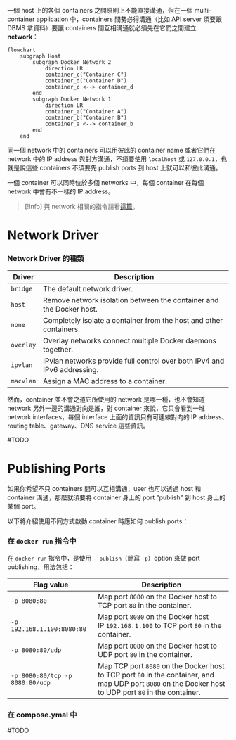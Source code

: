 一個 host 上的各個 containers 之間原則上不能直接溝通，但在一個 multi-container application 中，containers 間勢必得溝通（比如 API server 須要跟 DBMS 拿資料）要讓 containers 間互相溝通就必須先在它們之間建立 **network**：

```mermaid
flowchart
    subgraph Host
        subgraph Docker Network 2
            direction LR
            container_c("Container C")
            container_d("Container D")
            container_c <--> container_d
        end
        subgraph Docker Network 1
            direction LR
            container_a("Container A")
            container_b("Container B")
            container_a <--> container_b
        end
    end
```

同一個 network 中的 containers 可以用彼此的 container name 或者它們在 network 中的 IP address 與對方溝通，不須要使用 `localhost` 或 `127.0.0.1`，也就是說這些 containers 不須要先 publish ports 到 host 上就可以和彼此溝通。

一個 container 可以同時位於多個 networks 中，每個 container 在每個 network 中會有不一樣的 IP address。

>[!Info]
>與 network 相關的指令請看[這篇](</Tools/Docker/2 - Docker CLI.md#與 Network 相關的指令>)。

# Network Driver

### Network Driver 的種類

|Driver|Description|
|---|---|
|`bridge`|The default network driver.|
|`host`|Remove network isolation between the container and the Docker host.|
|`none`|Completely isolate a container from the host and other containers.|
|`overlay`|Overlay networks connect multiple Docker daemons together.|
|`ipvlan`|IPvlan networks provide full control over both IPv4 and IPv6 addressing.|
|`macvlan`|Assign a MAC address to a container.|

然而，container 並不會之道它所使用的 network 是哪一種，也不會知道 network 另外一邊的溝通對向是誰，對 container 來說，它只會看到一堆 network interfaces，每個 interface 上面的資訊只有可連線對向的 IP address、routing table、gateway、DNS service 這些資訊。

#TODO 

# Publishing Ports

如果你希望不只 containers 間可以互相溝通，user 也可以透過 host 和 container 溝通，那麼就須要將 container 身上的 port "publish" 到 host 身上的某個 port。

以下將介紹使用不同方式啟動 container 時應如何 publish ports：

### 在 `docker run` 指令中

在 `docker run` 指令中，是使用 `--publish`（簡寫 `-p`）option 來做 port publishing，用法包括：

|Flag value|Description|
|---|---|
|`-p 8080:80`|Map port `8080` on the Docker host to TCP port `80` in the container.|
|`-p 192.168.1.100:8080:80`|Map port `8080` on the Docker host IP `192.168.1.100` to TCP port `80` in the container.|
|`-p 8080:80/udp`|Map port `8080` on the Docker host to UDP port `80` in the container.|
|`-p 8080:80/tcp -p 8080:80/udp`|Map TCP port `8080` on the Docker host to TCP port `80` in the container, and map UDP port `8080` on the Docker host to UDP port `80` in the container.|

### 在 compose.ymal 中

#TODO 
